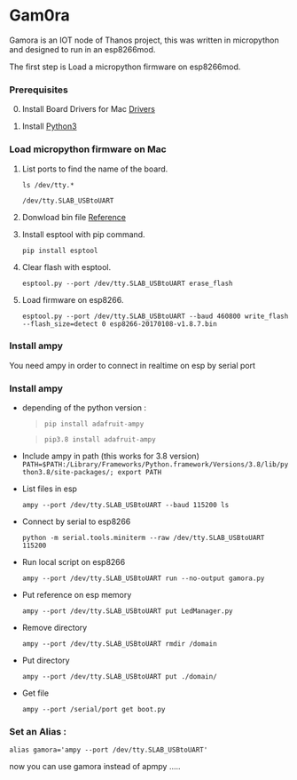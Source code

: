 # Gam0ra

Gamora is an IOT node of Thanos project, this was written in micropython and designed to run in an esp8266mod.

The first step is Load a micropython firmware on esp8266mod.

### Prerequisites

0. Install Board Drivers for Mac [Drivers](https://www.silabs.com/products/development-tools/software/usb-to-uart-bridge-vcp-drivers)

0. Install [Python3](https://docs.python-guide.org/starting/install3/osx/)

### Load micropython firmware on Mac

1. List ports to find the name of the board.

    `ls /dev/tty.*`

    `/dev/tty.SLAB_USBtoUART`

1.  Donwload bin file [Reference](http://docs.micropython.org/en/latest/esp8266/tutorial/intro.html#deploying-the-firmware)

1. Install esptool with pip command. 
   
    `pip install esptool`

1. Clear flash with esptool.
   
    `esptool.py --port /dev/tty.SLAB_USBtoUART erase_flash`

1. Load firmware on esp8266.
    
    `esptool.py --port /dev/tty.SLAB_USBtoUART --baud 460800 write_flash --flash_size=detect 0 esp8266-20170108-v1.8.7.bin`

### Install ampy

You need ampy in order to connect in realtime on esp by serial port

### Install ampy

- depending of the python version :
    > `pip install adafruit-ampy`

    > `pip3.8 install adafruit-ampy`

* Include ampy in path (this works for 3.8 version)
    `PATH=$PATH:/Library/Frameworks/Python.framework/Versions/3.8/lib/python3.8/site-packages/; export PATH`

* List files in esp

    `ampy --port /dev/tty.SLAB_USBtoUART --baud 115200 ls`

* Connect by serial to esp8266
    
    `python -m serial.tools.miniterm --raw /dev/tty.SLAB_USBtoUART 115200`

* Run local script on esp8266
  
    `ampy --port /dev/tty.SLAB_USBtoUART run --no-output gamora.py`

* Put reference on esp memory
    
    `ampy --port /dev/tty.SLAB_USBtoUART put LedManager.py`

* Remove directory

    `ampy --port /dev/tty.SLAB_USBtoUART rmdir /domain`

* Put directory

    `ampy --port /dev/tty.SLAB_USBtoUART put ./domain/`

* Get file 
    
    `ampy --port /serial/port get boot.py`

### Set an Alias :

`alias gamora='ampy --port /dev/tty.SLAB_USBtoUART' `

now you can use gamora instead of apmpy .....
